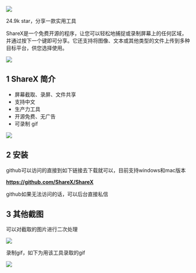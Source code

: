 <img src="/assets/image/240114-ShareX-ShareX-1.png" style="max-width: 70%; height: auto;">
<small></small>


24.9k star，分享一款实用工具

ShareX是一个免费开源的程序，让您可以轻松地捕捉或录制屏幕上的任何区域，并通过按下一个键即可分享。它还支持将图像、文本或其他类型的文件上传到多种目标平台，供您选择使用。


![](/assets/image/240114-ShareX-ShareX-1.png)


## 1 ShareX 简介

- 屏幕截取、录屏、文件共享
- 支持中文
- 生产力工具
- 开源免费、无广告
- 可录制 gif


![](/assets/image/240114-ShareX-ShareX-2.png)




## 2 安装

github可以访问的直接到如下链接去下载就可以，目前支持windows和mac版本

**https://github.com/ShareX/ShareX**

github如果无法访问的话，可以后台直接私信

## 3 其他截图

可以对截取的图片进行二次处理


![](/assets/image/240114-ShareX-ShareX-3.png)

录制gif，如下为用该工具录取的gif

![](/assets/image/240114-ShareX-ShareX-4.gif)

